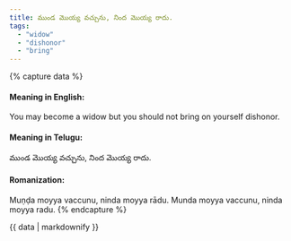 ```yaml
---
title: ముండ మొయ్య వచ్చును, నింద మొయ్య రాదు.
tags:
  - "widow"
  - "dishonor"
  - "bring"
---
```


{% capture data %}
#### Meaning in English:
You may become a widow but you should not bring on yourself dishonor.

#### Meaning in Telugu:
ముండ మొయ్య వచ్చును, నింద మొయ్య రాదు.

#### Romanization:
Muṇḍa moyya vaccunu, ninda moyya rādu.
Munda moyya vaccunu, ninda moyya radu.
{% endcapture %}

{{ data | markdownify }}

